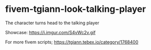 # fivem-tgiann-look-talking-player
The character turns head to the talking player

Showcase: https://i.imgur.com/S4vWc2v.gif

For more fivem scripts; https://tgiann.tebex.io/category/1768400

